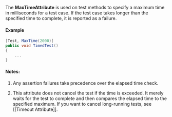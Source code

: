 The **MaxTimeAttribute** is used on test methods to specify a maximum time 
in milliseconds for a test case. If the test case takes longer than the 
specified time to complete, it is reported as a failure.
   
#### Example

```C#
[Test, MaxTime(2000)]
public void TimedTest()
{
    ...
}
```

#### Notes:

1. Any assertion failures take precedence over the elapsed time check.

2. This attribute does not cancel the test if the time
   is exceeded. It merely waits for the test to complete and then
   compares the elapsed time to the specified maximum. If you want to
   cancel long-running tests, see [[Timeout Attribute]].
